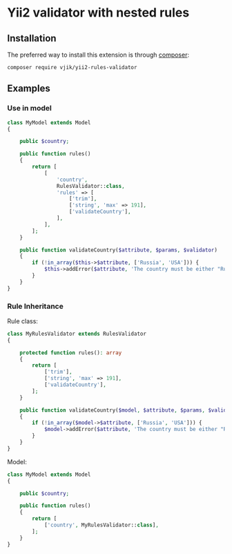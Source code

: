 # Yii2 validator with nested rules

## Installation

The preferred way to install this extension is through [composer](https://getcomposer.org/download/):

```
composer require vjik/yii2-rules-validator
```

## Examples

### Use in model

```php
class MyModel extends Model
{

    public $country;

    public function rules()
    {
        return [
            [
                'country',
                RulesValidator::class,
                'rules' => [
                    ['trim'],
                    ['string', 'max' => 191],
                    ['validateCountry'],
                ],
            ],
        ];
    }

    public function validateCountry($attribute, $params, $validator)
    {
        if (!in_array($this->$attribute, ['Russia', 'USA'])) {
            $this->addError($attribute, 'The country must be either "Russia" or "USA".');
        }
    }
}
```

### Rule Inheritance 

Rule class:

```php
class MyRulesValidator extends RulesValidator
{

    protected function rules(): array
    {
        return [
            ['trim'],
            ['string', 'max' => 191],
            ['validateCountry'],
        ];
    }

    public function validateCountry($model, $attribute, $params, $validator)
    {
        if (!in_array($model->$attribute, ['Russia', 'USA'])) {
            $model->addError($attribute, 'The country must be either "Russia" or "USA".');
        }
    }
}
```

Model:

```php
class MyModel extends Model
{

    public $country;

    public function rules()
    {
        return [
            ['country', MyRulesValidator::class],
        ];
    }
}
```